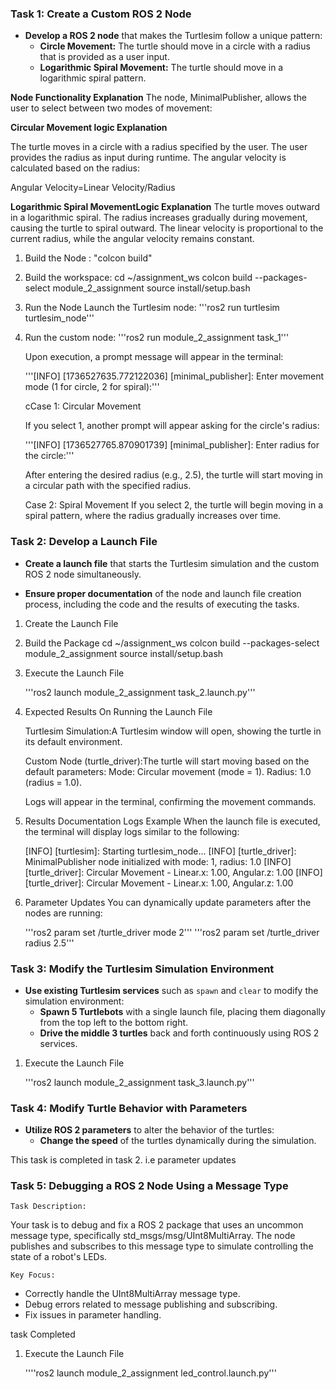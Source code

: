 ### Task 1: Create a Custom ROS 2 Node

- **Develop a ROS 2 node** that makes the Turtlesim follow a unique pattern:
  - **Circle Movement:** The turtle should move in a circle with a radius that is provided as a user input.
  - **Logarithmic Spiral Movement:** The turtle should move in a logarithmic spiral pattern.



**Node Functionality Explanation**
The node, MinimalPublisher, allows the user to select between two modes of movement:

**Circular Movement logic Explanation**

The turtle moves in a circle with a radius specified by the user. The user provides the radius as input during runtime. The angular velocity is calculated based on the radius:

Angular Velocity=Linear Velocity/Radius​
 
**Logarithmic Spiral MovementLogic Explanation** The turtle moves outward in a logarithmic spiral. The radius increases gradually during movement, causing the turtle to spiral outward. The linear velocity is proportional to the current radius, while the angular velocity remains constant.

1. Build the Node : "colcon build"
2. Build the workspace: 
         cd ~/assignment_ws
         colcon build --packages-select module_2_assignment
         source install/setup.bash
3. Run the Node
      Launch the Turtlesim node: '''ros2 run turtlesim turtlesim_node'''
4. Run the custom node: '''ros2 run module_2_assignment task_1'''
   
   Upon execution, a prompt message will appear in the terminal: 

   '''[INFO] [1736527635.772122036] [minimal_publisher]: Enter movement mode (1 for circle, 2 for spiral):'''

   cCase 1: Circular Movement

      If you select 1, another prompt will appear asking for the circle's radius:

      '''[INFO] [1736527765.870901739] [minimal_publisher]: Enter radius for the circle:'''

      After entering the desired radius (e.g., 2.5), the turtle will start moving in a circular path with the specified radius.
      
   Case 2: Spiral Movement
      If you select 2, the turtle will begin moving in a spiral pattern, where the radius gradually increases over time.








### Task 2: Develop a Launch File

- **Create a launch file** that starts the Turtlesim simulation and the custom ROS 2 node simultaneously.

- **Ensure proper documentation** of the node and launch file creation process, including the code and the results of executing the tasks.

1. Create the Launch File
2. Build the Package
   cd ~/assignment_ws
   colcon build --packages-select module_2_assignment
   source install/setup.bash
3. Execute the Launch File

   '''ros2 launch module_2_assignment task_2.launch.py'''
4. Expected Results
   On Running the Launch File

   Turtlesim Simulation:A Turtlesim window will open, showing the turtle in its default environment.

   Custom Node (turtle_driver):The turtle will start moving based on the default parameters:
   Mode: Circular movement (mode = 1).
   Radius: 1.0 (radius = 1.0).

   Logs will appear in the terminal, confirming the movement commands.

5. Results Documentation
      Logs Example
      When the launch file is executed, the terminal will display logs similar to the following:

      [INFO] [turtlesim]: Starting turtlesim_node...
      [INFO] [turtle_driver]: MinimalPublisher node initialized with mode: 1, radius: 1.0
      [INFO] [turtle_driver]: Circular Movement - Linear.x: 1.00, Angular.z: 1.00
      [INFO] [turtle_driver]: Circular Movement - Linear.x: 1.00, Angular.z: 1.00

6. Parameter Updates
      You can dynamically update parameters after the nodes are running:

      '''ros2 param set /turtle_driver mode 2'''
      '''ros2 param set /turtle_driver radius 2.5'''









### Task 3: Modify the Turtlesim Simulation Environment

- **Use existing Turtlesim services** such as `spawn` and `clear` to modify the simulation environment:
  - **Spawn 5 Turtlebots** with a single launch file, placing them diagonally from the top left to the bottom right.
  - **Drive the middle 3 turtles** back and forth continuously using ROS 2 services.

1. Execute the Launch File

   '''ros2 launch module_2_assignment task_3.launch.py'''






### Task 4: Modify Turtle Behavior with Parameters

- **Utilize ROS 2 parameters** to alter the behavior of the turtles:
  - **Change the speed** of the turtles dynamically during the simulation.

This task is completed in task 2. i.e parameter updates




### Task 5: Debugging a ROS 2 Node Using a Message Type
`Task Description:`

 Your task is to debug and fix a ROS 2 package that uses an uncommon message type, specifically std_msgs/msg/UInt8MultiArray. The node publishes and subscribes to this message type to simulate controlling the state of a robot's LEDs.

`Key Focus:`

- Correctly handle the UInt8MultiArray message type.
- Debug errors related to message publishing and subscribing.
- Fix issues in parameter handling.

task Completed

1. Execute the Launch File

   ''''ros2 launch module_2_assignment led_control.launch.py'''



